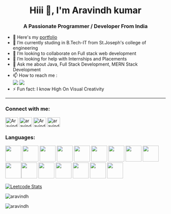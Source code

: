 <h1 align="center">Hiii 👋, I'm Aravindh kumar</h1>
<h3 align="center">A Passionate Programmer / Developer From India</h3>

- 🔭 Here's my [portfolio](https://aravindh2003.github.io/Portfolio/)                                                 
- 🌱 I’m currently studing in B.Tech-IT from St.Joseph's college of engineering
- 👯 I’m looking to collaborate on Full stack web development
- 🤔 I’m looking for help with Internships and Placements
- 💬 Ask me about Java, Full Stack Development, MERN Stack Development 
- 📫 How to reach me :
<br /> [<img src="https://img.shields.io/badge/Twitter-1DA1F2?style=for-the-badge&logo=twitter&logoColor=white" />](https://twitter.com/Aravindh_023) [<img src="https://img.shields.io/badge/LinkedIn-0077B5?style=for-the-badge&logo=linkedin&logoColor=white" />](https://www.linkedin.com/in/aravindh-kumar-239220237/)
- ⚡ Fun fact: I know  High On Visual Creativity

---
<h3 align="left">Connect with me:</h3>
<p align="left">
<a href="https://twitter.com/Aravindh_023" target="blank"><img align="center" src="https://raw.githubusercontent.com/rahuldkjain/github-profile-readme-generator/master/src/images/icons/Social/twitter.svg" alt="Aravindh_023" height="30" width="40" /></a>
<a href="https://www.linkedin.com/in/aravindh-kumar-239220237/" target="blank"><img align="center" src="https://raw.githubusercontent.com/rahuldkjain/github-profile-readme-generator/master/src/images/icons/Social/linked-in-alt.svg" alt="aravindh-kumar-239220237" height="30" width="40" /></a>
<a href="https://www.facebook.com/profile.php?id=100074407792386" target="blank"><img align="center" src="https://raw.githubusercontent.com/rahuldkjain/github-profile-readme-generator/master/src/images/icons/Social/facebook.svg" alt="Aravindh" height="30" width="40" /></a>
<a href="https://instagram.com/aravindh_s_11" target="blank"><img align="center" src="https://raw.githubusercontent.com/rahuldkjain/github-profile-readme-generator/master/src/images/icons/Social/instagram.svg" alt="aravindh_s_11" height="30" width="40" /></a>
</p>

<h3 align="left">Languages:</h3>
<p align="left"> <img height="50" width="50" src="https://img.icons8.com/color/48/000000/python.png" /> <img height="50" width="50" src="https://img.icons8.com/color/48/000000/c-programming.png" /> <img height="50" width="50" src="https://img.icons8.com/color/48/000000/c-plus-plus-logo.png" /> <img height="50" width="50" src="https://img.icons8.com/color/48/000000/java-coffee-cup-logo.png" /> <img height="50" width="50" src="https://img.icons8.com/color/48/000000/html-5.png" /> <img height="50" width="50" src="https://img.icons8.com/color/48/000000/css3.png" /> <img height="50" width="50" src="https://img.icons8.com/color/48/000000/sass.png"/> <img height="50" width="50" src="https://img.icons8.com/color/48/000000/bootstrap.png" />
<img height="50" width="50" src="https://img.icons8.com/color/48/000000/javascript.png"/><img height="50" width="50" src="https://img.icons8.com/color/48/000000/tensorflow.png"/><img height="50" width="50" src="https://img.icons8.com/fluent/48/000000/arduino.png"/> <img height="50" width="50" src="https://img.icons8.com/color/48/000000/react-native.png"/> <img height="50" width="50" src="https://img.icons8.com/color/48/000000/google-firebase-console.png"/> <img height="50" width="50" src="https://img.icons8.com/color/48/000000/mysql-logo.png"/> <img height="50" width="50" src="https://img.icons8.com/color/48/000000/mongodb.png"/> <img height="50" width="50" src="https://img.icons8.com/color/48/000000/nodejs.png"/> </p>

[![Leetcode Stats](https://leetcard.jacoblin.cool/Aravindh2003?ext=contest&theme=dark)](https://leetcode.com/u/Aravindh)
<p><img align="center" src="https://github-readme-stats.vercel.app/api/top-langs?username=Aravindh2003&show_icons=true&locale=en&include_all_commits=true&hide_border=true&theme=radical&layout=compact" alt="aravindh" /></p>

<p><img align="center" src="https://github-readme-streak-stats.herokuapp.com/?user=Aravindh2003&hide_border=true&theme=radical" alt="aravindh" /></p>
<!--
**Aravindh2003/Aravindh2003** is a ✨ _special_ ✨ repository because its `README.md` (this file) appears on your GitHub profile.

Here are some ideas to get you started:

- 🔭 I’m currently working on ...
- 🌱 I’m currently learning ...
- 👯 I’m looking to collaborate on ...
- 🤔 I’m looking for help with ...
- 💬 Ask me about ...
- 📫 How to reach me: ...
- 😄 Pronouns: ...
- ⚡ Fun fact: ...
-->
